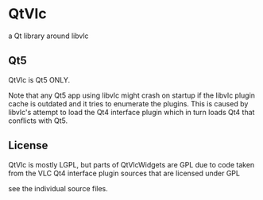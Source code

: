 QtVlc
=====

a Qt library around libvlc

Qt5
---

QtVlc is Qt5 ONLY.

Note that any Qt5 app using libvlc might crash on startup if the libvlc plugin cache is outdated and it tries to enumerate the plugins.
This is caused by libvlc's attempt to load the Qt4 interface plugin which in turn loads Qt4 that conflicts with Qt5.

License
-------

QtVlc is mostly LGPL, but parts of QtVlcWidgets are GPL due to code taken from the VLC Qt4 interface plugin sources that are licensed under GPL

see the individual source files.

